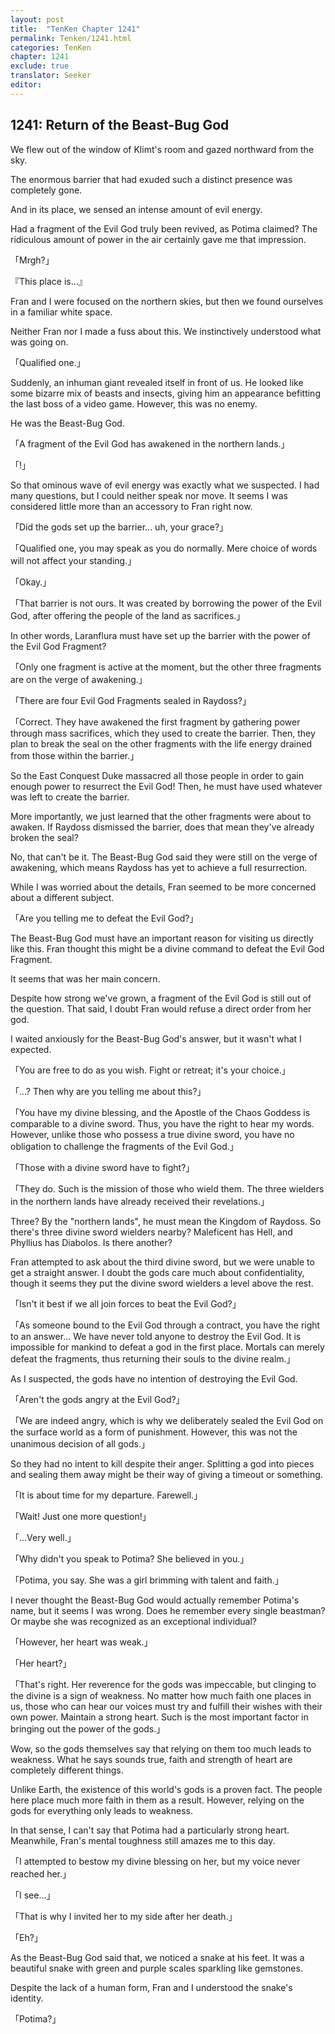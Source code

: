 ```yaml
---
layout: post
title:  "TenKen Chapter 1241"
permalink: Tenken/1241.html
categories: TenKen
chapter: 1241
exclude: true
translator: Seeker
editor: 
---
```

<h2>1241: Return of the Beast-Bug God</h2>

We flew out of the window of Klimt's room and gazed northward from the sky.

The enormous barrier that had exuded such a distinct presence was completely gone.

And in its place, we sensed an intense amount of evil energy.

Had a fragment of the Evil God truly been revived, as Potima claimed? The ridiculous amount of power in the air certainly gave me that impression.

「Mrgh?」

『This place is...』

Fran and I were focused on the northern skies, but then we found ourselves in a familiar white space.

Neither Fran nor I made a fuss about this. We instinctively understood what was going on.

「Qualified one.」

Suddenly, an inhuman giant revealed itself in front of us. He looked like some bizarre mix of beasts and insects, giving him an appearance befitting the last boss of a video game. However, this was no enemy.

He was the Beast-Bug God.

「A fragment of the Evil God has awakened in the northern lands.」

「!」

So that ominous wave of evil energy was exactly what we suspected. I had many questions, but I could neither speak nor move. It seems I was considered little more than an accessory to Fran right now.

「Did the gods set up the barrier... uh, your grace?」

「Qualified one, you may speak as you do normally. Mere choice of words will not affect your standing.」

「Okay.」

「That barrier is not ours. It was created by borrowing the power of the Evil God, after offering the people of the land as sacrifices.」

In other words, Laranflura must have set up the barrier with the power of the Evil God Fragment?

「Only one fragment is active at the moment, but the other three fragments are on the verge of awakening.」

「There are four Evil God Fragments sealed in Raydoss?」

「Correct. They have awakened the first fragment by gathering power through mass sacrifices, which they used to create the barrier. Then, they plan to break the seal on the other fragments with the life energy drained from those within the barrier.」

So the East Conquest Duke massacred all those people in order to gain enough power to resurrect the Evil God! Then, he must have used whatever was left to create the barrier.

More importantly, we just learned that the other fragments were about to awaken. If Raydoss dismissed the barrier, does that mean they've already broken the seal?

No, that can't be it. The Beast-Bug God said they were still on the verge of awakening, which means Raydoss has yet to achieve a full resurrection.

While I was worried about the details, Fran seemed to be more concerned about a different subject. 

「Are you telling me to defeat the Evil God?」

The Beast-Bug God must have an important reason for visiting us directly like this. Fran thought this might be a divine command to defeat the Evil God Fragment.

It seems that was her main concern.

Despite how strong we've grown, a fragment of the Evil God is still out of the question. That said, I doubt Fran would refuse a direct order from her god.

I waited anxiously for the Beast-Bug God's answer, but it wasn't what I expected.

「You are free to do as you wish. Fight or retreat; it's your choice.」

「...? Then why are you telling me about this?」

「You have my divine blessing, and the Apostle of the Chaos Goddess is comparable to a divine sword. Thus, you have the right to hear my words. However, unlike those who possess a true divine sword, you have no obligation to challenge the fragments of the Evil God.」

「Those with a divine sword have to fight?」

「They do. Such is the mission of those who wield them. The three wielders in the northern lands have already received their revelations.」

Three? By the "northern lands", he must mean the Kingdom of Raydoss. So there's three divine sword wielders nearby? Maleficent has Hell, and Phyllius has Diabolos. Is there another?

Fran attempted to ask about the third divine sword, but we were unable to get a straight answer. I doubt the gods care much about confidentiality, though it seems they put the divine sword wielders a level above the rest.

「Isn't it best if we all join forces to beat the Evil God?」

「As someone bound to the Evil God through a contract, you have the right to an answer... We have never told anyone to destroy the Evil God. It is impossible for mankind to defeat a god in the first place. Mortals can merely defeat the fragments, thus returning their souls to the divine realm.」

As I suspected, the gods have no intention of destroying the Evil God.

「Aren't the gods angry at the Evil God?」

「We are indeed angry, which is why we deliberately sealed the Evil God on the surface world as a form of punishment. However, this was not the unanimous decision of all gods.」

So they had no intent to kill despite their anger. Splitting a god into pieces and sealing them away might be their way of giving a timeout or something.

「It is about time for my departure. Farewell.」

「Wait! Just one more question!」

「...Very well.」

「Why didn't you speak to Potima? She believed in you.」

「Potima, you say. She was a girl brimming with talent and faith.」

I never thought the Beast-Bug God would actually remember Potima's name, but it seems I was wrong. Does he remember every single beastman? Or maybe she was recognized as an exceptional individual?

「However, her heart was weak.」

「Her heart?」

「That's right. Her reverence for the gods was impeccable, but clinging to the divine is a sign of weakness. No matter how much faith one places in us, those who can hear our voices must try and fulfill their wishes with their own power. Maintain a strong heart. Such is the most important factor in bringing out the power of the gods.」

Wow, so the gods themselves say that relying on them too much leads to weakness. What he says sounds true, faith and strength of heart are completely different things.

Unlike Earth, the existence of this world's gods is a proven fact. The people here place much more faith in them as a result. However, relying on the gods for everything only leads to weakness.

In that sense, I can't say that Potima had a particularly strong heart. Meanwhile, Fran's mental toughness still amazes me to this day.

「I attempted to bestow my divine blessing on her, but my voice never reached her.」

「I see...」

「That is why I invited her to my side after her death.」

「Eh?」

As the Beast-Bug God said that, we noticed a snake at his feet. It was a beautiful snake with green and purple scales sparkling like gemstones.

Despite the lack of a human form, Fran and I understood the snake's identity.

「Potima?」



